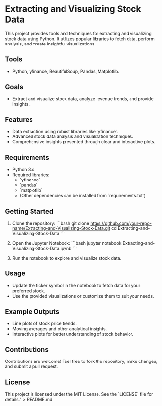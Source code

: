 # Extracting and Visualizing Stock Data

This project provides tools and techniques for extracting and visualizing stock data using Python. It utilizes popular libraries to fetch data, perform analysis, and create insightful visualizations.

## Tools

- Python, yfinance, BeautifulSoup, Pandas, Matplotlib.

## Goals

- Extract and visualize stock data, analyze revenue trends, and provide insights.

## Features

- Data extraction using robust libraries like \`yfinance\`.
- Advanced stock data analysis and visualization techniques.
- Comprehensive insights presented through clear and interactive plots.

## Requirements

- Python 3.x
- Required libraries:
  - \`yfinance\`
  - \`pandas\`
  - \`matplotlib\`
  - (Other dependencies can be installed from \`requirements.txt\`)

## Getting Started

1. Clone the repository:
   \`\`\`bash
   git clone https://github.com/your-repo-name/Extracting-and-Visualizing-Stock-Data.git
   cd Extracting-and-Visualizing-Stock-Data
   \`\`\`

2. Open the Jupyter Notebook:
   \`\`\`bash
   jupyter notebook Extracting-and-Visualizing-Stock-Data.ipynb
   \`\`\`

3. Run the notebook to explore and visualize stock data.

## Usage

- Update the ticker symbol in the notebook to fetch data for your preferred stock.
- Use the provided visualizations or customize them to suit your needs.

## Example Outputs

- Line plots of stock price trends.
- Moving averages and other analytical insights.
- Interactive plots for better understanding of stock behavior.

## Contributions

Contributions are welcome! Feel free to fork the repository, make changes, and submit a pull request.

## License

This project is licensed under the MIT License. See the \`LICENSE\` file for details." > README.md
